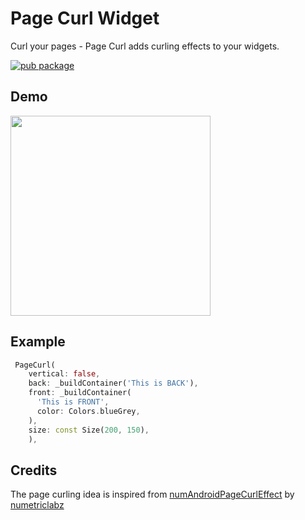 # Page Curl Widget
Curl your pages - Page Curl adds curling effects to your widgets.

[![pub package](https://img.shields.io/pub/v/page_curl.svg)](https://pub.dartlang.org/packages/page_curl)

## Demo

<img src="https://raw.githubusercontent.com/jyotirmoy-paul/page_curl/master/demo.gif" width="320">

## Example

```dart
 PageCurl(
    vertical: false,
    back: _buildContainer('This is BACK'),
    front: _buildContainer(
      'This is FRONT',
      color: Colors.blueGrey,
    ),
    size: const Size(200, 150),
    ),
```

## Credits
The page curling idea is inspired from [numAndroidPageCurlEffect](https://github.com/numetriclabz/numAndroidPageCurlEffect) by [numetriclabz](https://github.com/numetriclabz)
